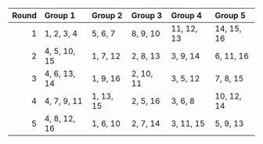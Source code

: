 |   Round | Group 1      | Group 2   | Group 3   | Group 4    | Group 5    |
|--------:|:-------------|:----------|:----------|:-----------|:-----------|
|       1 | 1, 2, 3, 4   | 5, 6, 7   | 8, 9, 10  | 11, 12, 13 | 14, 15, 16 |
|       2 | 4, 5, 10, 15 | 1, 7, 12  | 2, 8, 13  | 3, 9, 14   | 6, 11, 16  |
|       3 | 4, 6, 13, 14 | 1, 9, 16  | 2, 10, 11 | 3, 5, 12   | 7, 8, 15   |
|       4 | 4, 7, 9, 11  | 1, 13, 15 | 2, 5, 16  | 3, 6, 8    | 10, 12, 14 |
|       5 | 4, 8, 12, 16 | 1, 6, 10  | 2, 7, 14  | 3, 11, 15  | 5, 9, 13   |